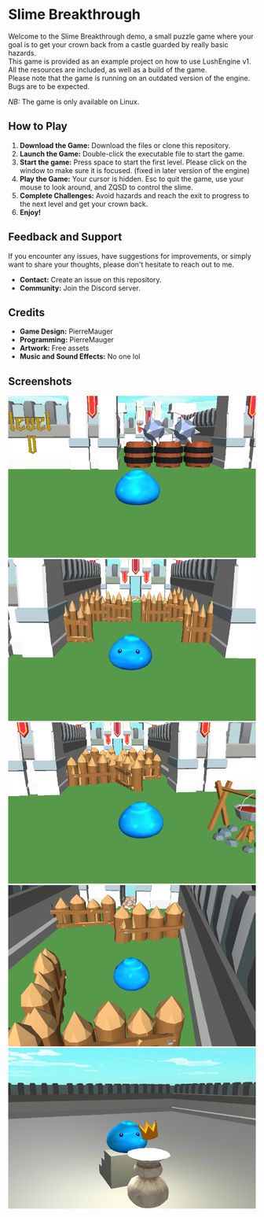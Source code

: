 # Slime Breakthrough

Welcome to the Slime Breakthrough demo, a small puzzle game where your goal is to get your crown back from a castle guarded by really basic hazards.\
This game is provided as an example project on how to use LushEngine v1. All the resources are included, as well as a build of the game.\
Please note that the game is running on an outdated version of the engine. Bugs are to be expected.

_NB:_ The game is only available on Linux.

## How to Play

1. **Download the Game:** Download the files or clone this repository.
2. **Launch the Game:** Double-click the executable file to start the game.
3. **Start the game:** Press space to start the first level. Please click on the window to make sure it is focused. (fixed in later version of the engine)
4. **Play the Game:** Your cursor is hidden. Esc to quit the game, use your mouse to look around, and ZQSD to control the slime.
5. **Complete Challenges:** Avoid hazards and reach the exit to progress to the next level and get your crown back.
6. **Enjoy!**

## Feedback and Support

If you encounter any issues, have suggestions for improvements, or simply want to share your thoughts, please don't hesitate to reach out to me.

- **Contact:** Create an issue on this repository.
- **Community:** Join the Discord server.

## Credits

- **Game Design:** PierreMauger
- **Programming:** PierreMauger
- **Artwork:** Free assets
- **Music and Sound Effects:** No one lol

## Screenshots

![Slime Breakthrough](./Screenshots/Screenshot1.png)
![Slime Breakthrough](./Screenshots/Screenshot2.png)
![Slime Breakthrough](./Screenshots/Screenshot3.png)
![Slime Breakthrough](./Screenshots/Screenshot4.png)
![Slime Breakthrough](./Screenshots/Screenshot5.png)
